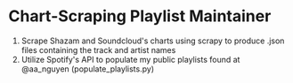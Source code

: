 # Chart-Scraping Playlist Maintainer

1) Scrape Shazam and Soundcloud's charts using scrapy to produce .json files containing the track and artist names
2) Utilize Spotify's API to populate my public playlists found at @aa_nguyen (populate_playlists.py)
